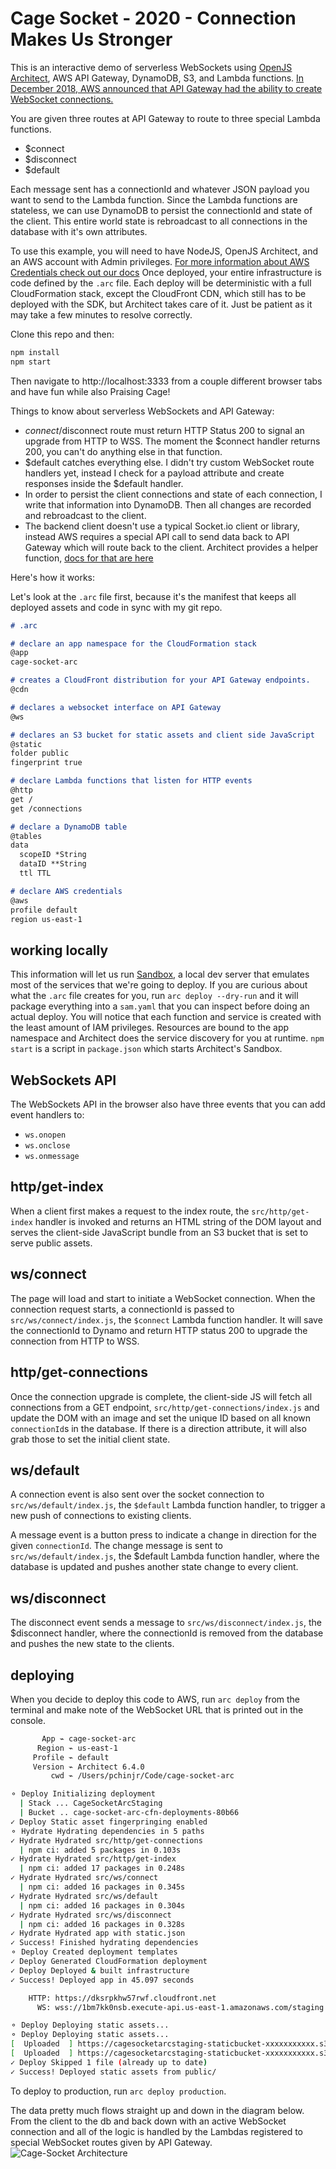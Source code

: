 # Cage Socket - 2020 - Connection Makes Us Stronger

This is an interactive demo of serverless WebSockets using [OpenJS Architect](https://arc.codes), AWS API Gateway, DynamoDB, S3, and Lambda functions. [In December 2018, AWS announced that API Gateway had the ability to create WebSocket connections.](https://aws.amazon.com/blogs/compute/announcing-websocket-apis-in-amazon-api-gateway/) 

You are given three routes at API Gateway to route to three special Lambda functions.
 - $connect
 - $disconnect
 - $default

Each message sent has a connectionId and whatever JSON payload you want to send to the Lambda function. Since the Lambda functions are stateless, we can use DynamoDB to persist the connectionId and state of the client. This entire world state is rebroadcast to all connections in the database with it's own attributes.

To use this example, you will need to have NodeJS, OpenJS Architect, and an AWS account with Admin privileges. [For more information about AWS Credentials check out our docs](https://arc.codes/quickstart#local-credentials-file) Once deployed, your entire infrastructure is code defined by the `.arc` file. Each deploy will be deterministic with a full CloudFormation stack, except the CloudFront CDN, which still has to be deployed with the SDK, but Architect takes care of it. Just be patient as it may take a few minutes to resolve correctly. 

Clone this repo and then: 
```bash
npm install
npm start
```
Then navigate to http://localhost:3333 from a couple different browser tabs and have fun while also Praising Cage! 

Things to know about serverless WebSockets and API Gateway:
 - $connect/$disconnect route must return HTTP Status 200 to signal an upgrade from HTTP to WSS. The moment the $connect handler returns 200, you can't do anything else in that function.
 - $default catches everything else. I didn't try custom WebSocket route handlers yet, instead I check for a payload attribute and create responses inside the $default handler.
 - In order to persist the client connections and state of each connection, I write that information into DynamoDB. Then all changes are recorded and rebroadcast to the client.
 - The backend client doesn't use a typical Socket.io client or library, instead AWS requires a special API call to send data back to API Gateway which will route back to the client. Architect provides a helper function, [docs for that are here](https://arc.codes/primitives/ws)

Here's how it works: 

Let's look at the `.arc` file first, because it's the manifest that keeps all deployed assets and code in sync with my git repo.
```md
# .arc

# declare an app namespace for the CloudFormation stack
@app
cage-socket-arc

# creates a CloudFront distribution for your API Gateway endpoints.
@cdn

# declares a websocket interface on API Gateway
@ws

# declares an S3 bucket for static assets and client side JavaScript
@static
folder public
fingerprint true

# declare Lambda functions that listen for HTTP events
@http
get /
get /connections

# declare a DynamoDB table
@tables
data
  scopeID *String
  dataID **String
  ttl TTL

# declare AWS credentials
@aws
profile default
region us-east-1
```

## working locally
This information will let us run [Sandbox](https://github.com/architect/sandbox), a local dev server that emulates most of the services that we're going to deploy. If you are curious about what the `.arc` file creates for you, run `arc deploy --dry-run` and it will package everything into a `sam.yaml` that you can inspect before doing an actual deploy. You will notice that each function and service is created with the least amount of IAM privileges. Resources are bound to the app namespace and Architect does the service discovery for you at runtime. `npm start` is a script in `package.json` which starts Architect's Sandbox.

## WebSockets API
The WebSockets API in the browser also have three events that you can add event handlers to:
- `ws.onopen`
- `ws.onclose`
- `ws.onmessage`

## http/get-index
When a client first makes a request to the index route, the `src/http/get-index` handler is invoked and returns an HTML string of the DOM layout and serves the client-side JavaScript bundle from an S3 bucket that is set to serve public assets.

## ws/connect
The page will load and start to initiate a WebSocket connection. When the connection request starts, a connectionId is passed to `src/ws/connect/index.js`, the `$connect` Lambda function handler. It will save the connectionId to Dynamo and return HTTP status 200 to upgrade the connection from HTTP to WSS. 

## http/get-connections
Once the connection upgrade is complete, the client-side JS will fetch all connections from a GET endpoint, `src/http/get-connections/index.js` and update the DOM with an image and set the unique ID based on all known `connectionId`s in the database. If there is a direction attribute, it will also grab those to set the initial client state.

## ws/default
A connection event is also sent over the socket connection to `src/ws/default/index.js`, the `$default` Lambda function handler, to trigger a new push of connections to existing clients. 

A message event is a button press to indicate a change in direction for the given `connectionId`. The change message is sent to `src/ws/default/index.js`, the $default Lambda function handler, where the database is updated and pushes another state change to every client.

## ws/disconnect
The disconnect event sends a message to `src/ws/disconnect/index.js`, the $disconnect handler, where the connectionId is removed from the database and pushes the new state to the clients.

## deploying
When you decide to deploy this code to AWS, run `arc deploy` from the terminal and make note of the WebSocket URL that is printed out in the console.

```bash
       App ⌁ cage-socket-arc
      Region ⌁ us-east-1
     Profile ⌁ default
     Version ⌁ Architect 6.4.0
         cwd ⌁ /Users/pchinjr/Code/cage-socket-arc

⚬ Deploy Initializing deployment
  | Stack ... CageSocketArcStaging
  | Bucket .. cage-socket-arc-cfn-deployments-80b66
✓ Deploy Static asset fingerpringing enabled
⚬ Hydrate Hydrating dependencies in 5 paths
✓ Hydrate Hydrated src/http/get-connections
  | npm ci: added 5 packages in 0.103s
✓ Hydrate Hydrated src/http/get-index
  | npm ci: added 17 packages in 0.248s
✓ Hydrate Hydrated src/ws/connect
  | npm ci: added 16 packages in 0.345s
✓ Hydrate Hydrated src/ws/default
  | npm ci: added 16 packages in 0.304s
✓ Hydrate Hydrated src/ws/disconnect
  | npm ci: added 16 packages in 0.328s
✓ Hydrate Hydrated app with static.json
✓ Success! Finished hydrating dependencies
⚬ Deploy Created deployment templates
✓ Deploy Generated CloudFormation deployment
✓ Deploy Deployed & built infrastructure
✓ Success! Deployed app in 45.097 seconds

    HTTP: https://dksrpkhw57rwf.cloudfront.net
      WS: wss://1bm7kk0nsb.execute-api.us-east-1.amazonaws.com/staging

⚬ Deploy Deploying static assets...
⚬ Deploy Deploying static assets...
[  Uploaded  ] https://cagesocketarcstaging-staticbucket-xxxxxxxxxxx.s3.us-east-1.amazonaws.com/static.json
[  Uploaded  ] https://cagesocketarcstaging-staticbucket-xxxxxxxxxxx.s3.us-east-1.amazonaws.com/index-069f5b4a5c.mjs
✓ Deploy Skipped 1 file (already up to date)
✓ Success! Deployed static assets from public/
```

To deploy to production, run `arc deploy production`.

The data pretty much flows straight up and down in the diagram below. From the client to the db and back down with an active WebSocket connection and all of the logic is handled by the Lambdas registered to special WebSocket routes given by API Gateway.
![Cage-Socket Architecture](https://user-images.githubusercontent.com/10526646/84422202-abb9d100-abea-11ea-9562-1d2897970740.png)